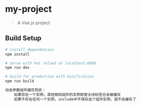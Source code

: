 # my-project

> A Vue.js project

## Build Setup

``` bash
# install dependencies
npm install

# serve with hot reload at localhost:8080
npm run dev

# build for production with minification
npm run build

动态参数组件缓存现状：
    如果存在一个实例，其他相同组件的实例即使关闭标签也会被缓存
    如果不存在任何一个实例，include中不保存这个组件实例，就不会缓存了
